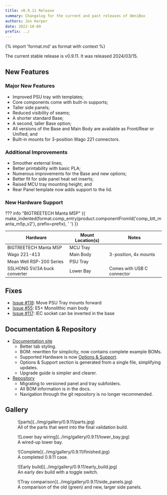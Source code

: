 ```yaml
---
title: v0.9.11 Release
summary: Changelog for the current and past releases of OmniBox
authors: Jon Harper
date: 2022-10-09
prefix: ../
---
```


{% import 'format.md' as format with context %}

The current stable release is v0.9.11. It was released 2024/03/15.

## New Features

### Major New Features

- Improved PSU tray with templates;
- Core components come with built-in supports;
- Taller side panels;
- Reduced visibility of seams;
- A shorter standard Base;
- A second, taller Base option;
- All versions of the Base and Main Body are available as Front/Rear or Unified; and
- Built-in mounts for 3-position Wago 221 connectors.

### Additional Improvements

- Smoother external lines;
- Better printability with basic PLA;
- Numerous improvements for the Base and new options;
- Better fit for side panel heat set inserts;
- Raised MCU tray mounting height; and
- Rear Panel template now adds support to the lid.

### New Hardware Support

??? info "BIGTREETECH Manta M5P"
{{ make_indented(format.comp_entry(product.componentFromId('comp_btt_manta_m5p_v2'), prefix=prefix), '    ') }}


| Hardware                          | Mount Location(s) | Notes |
|-----------------------------------|-------------------|-------|
| BIGTREETECH Manta M5P             | MCU Tray | |
| Wago 221-413                      | Main Body | 3-position, 4x mounts |
| Mean Well RSP-200 Series          | PSU Tray | |
| SSLHONG 5V/3A buck converter      | Lower Bay | Comes with USB C connector |

## Fixes

- [Issue #118](https://github.com/jon-harper/OmniBox/issues/118): Move PSU Tray mounts forward
- [Issue #55](https://github.com/jon-harper/OmniBox/issues/55): E5+ Monolithic main body
- [Issue #117](https://github.com/jon-harper/OmniBox/issues/117): IEC socket can be inverted in the base

## Documentation & Repository

- [Documentation site](https://jon-harper.github.io/OmniBox)
    - Better tab styling.
    - BOM: rewritten for simplicity, now contains complete example BOMs.
    - Supported Hardware is now [Options & Support](../support/index.md).
    - Options & Support section is generated from a single file, simplifying updates.
    - Upgrade guide is simpler and clearer.
- [Repository](https://github.com/jon-harper/OmniBox)
    - Migrating to versioned panel and tray subfolders.
    - All BOM information is in the docs.
    - Navigation through the git repository is no longer recommended.
    
## Gallery

<figure markdown>
![parts](../img/gallery/0.9.11/parts.jpg)
<figcaption markdown>
All of the parts that went into the final validation build.
</figcaption>
</figure>

<figure markdown>
![Lower bay wiring](../img/gallery/0.9.11/lower_bay.jpg)
<figcaption markdown>
A wired-up lower bay.
</figcaption>
</figure>

<figure markdown>
![Complete](../img/gallery/0.9.11/finished.jpg)
<figcaption markdown>
A completed 0.9.11 case.
</figcaption>
</figure>

<figure markdown>
![Early build](../img/gallery/0.9.11/early_build.jpg)
<figcaption markdown>
An early dev build with a toggle switch.
</figcaption>
</figure>

<figure markdown>
![Tray comparison](../img/gallery/0.9.11/side_panels.jpg)
<figcaption markdown>
A comparison of the old (green) and new, larger side panels.
</figcaption>
</figure>
